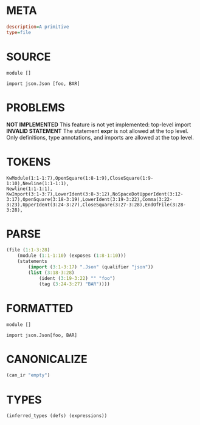 # META
~~~ini
description=A primitive
type=file
~~~
# SOURCE
~~~roc
module []

import json.Json [foo, BAR]
~~~
# PROBLEMS
**NOT IMPLEMENTED**
This feature is not yet implemented: top-level import
**INVALID STATEMENT**
The statement **expr** is not allowed at the top level.
Only definitions, type annotations, and imports are allowed at the top level.
# TOKENS
~~~zig
KwModule(1:1-1:7),OpenSquare(1:8-1:9),CloseSquare(1:9-1:10),Newline(1:1-1:1),
Newline(1:1-1:1),
KwImport(3:1-3:7),LowerIdent(3:8-3:12),NoSpaceDotUpperIdent(3:12-3:17),OpenSquare(3:18-3:19),LowerIdent(3:19-3:22),Comma(3:22-3:23),UpperIdent(3:24-3:27),CloseSquare(3:27-3:28),EndOfFile(3:28-3:28),
~~~
# PARSE
~~~clojure
(file (1:1-3:28)
	(module (1:1-1:10) (exposes (1:8-1:10)))
	(statements
		(import (3:1-3:17) ".Json" (qualifier "json"))
		(list (3:18-3:28)
			(ident (3:19-3:22) "" "foo")
			(tag (3:24-3:27) "BAR"))))
~~~
# FORMATTED
~~~roc
module []

import json.Json[foo, BAR]
~~~
# CANONICALIZE
~~~clojure
(can_ir "empty")
~~~
# TYPES
~~~clojure
(inferred_types (defs) (expressions))
~~~